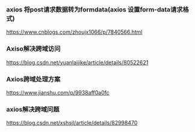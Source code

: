 ### axios 将post请求数据转为formdata(axios 设置form-data请求格式)
https://www.cnblogs.com/zhoujx1066/p/7840566.html

### Axiso解决跨域访问
https://blog.csdn.net/yuanlaijike/article/details/80522621

### Axios跨域处理方案
https://www.jianshu.com/p/9938aff0a0fc

### axios解决跨域问题
https://blog.csdn.net/xshsjl/article/details/82998470

### 


